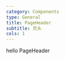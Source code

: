 ```yaml
---
category: Components
type: General
title: PageHeader 
subtitle: 页头
cols: 1
---
```


hello PageHeader
